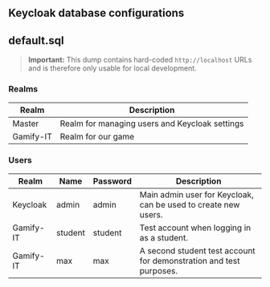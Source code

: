 ## Keycloak database configurations

## default.sql

> **Important:** This dump contains hard-coded `http://localhost` URLs and is therefore only usable for local development.

### Realms
| Realm     | Description                                    |
|-----------|------------------------------------------------|
| Master    | Realm for managing users and Keycloak settings |
| Gamify-IT | Realm for our game                             |

### Users
| Realm     | Name    | Password | Description                                                        |
|-----------|---------|----------|--------------------------------------------------------------------|
| Keycloak  | admin   | admin    | Main admin user for Keycloak, can be used to create new users.     |
| Gamify-IT | student | student  | Test account when logging in as a student.                         |
| Gamify-IT | max     | max      | A second student test account for demonstration and test purposes. |
